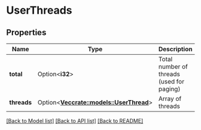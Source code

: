 # UserThreads

## Properties

Name | Type | Description | Notes
------------ | ------------- | ------------- | -------------
**total** | Option<**i32**> | Total number of threads (used for paging) | [optional]
**threads** | Option<[**Vec<crate::models::UserThread>**](UserThread.md)> | Array of threads | [optional]

[[Back to Model list]](../README.md#documentation-for-models) [[Back to API list]](../README.md#documentation-for-api-endpoints) [[Back to README]](../README.md)



